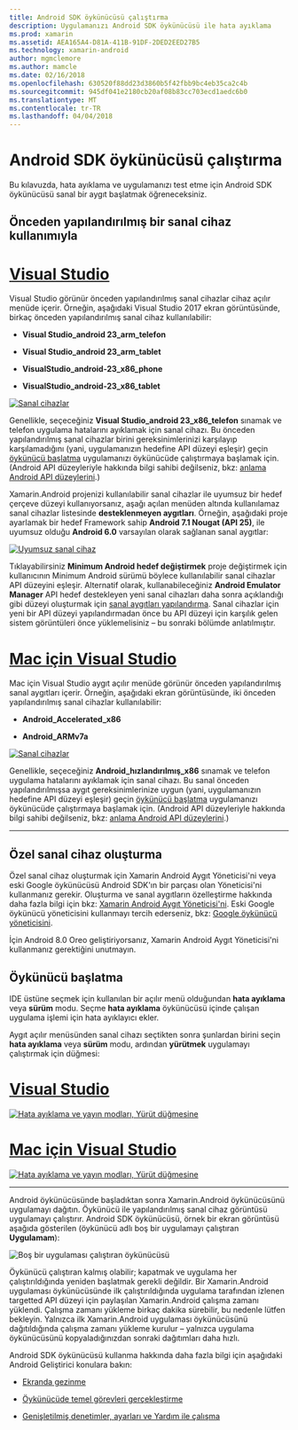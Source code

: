 ```yaml
---
title: Android SDK öykünücüsü çalıştırma
description: Uygulamanızı Android SDK öykünücüsü ile hata ayıklama
ms.prod: xamarin
ms.assetid: AEA165A4-D81A-411B-91DF-2DED2EED27B5
ms.technology: xamarin-android
author: mgmclemore
ms.author: mamcle
ms.date: 02/16/2018
ms.openlocfilehash: 630520f88dd23d3860b5f42fbb9bc4eb35ca2c4b
ms.sourcegitcommit: 945df041e2180cb20af08b83cc703ecd1aedc6b0
ms.translationtype: MT
ms.contentlocale: tr-TR
ms.lasthandoff: 04/04/2018
---
```

# <a name="running-the-android-sdk-emulator"></a>Android SDK öykünücüsü çalıştırma

Bu kılavuzda, hata ayıklama ve uygulamanızı test etme için Android SDK öykünücüsü sanal bir aygıt başlatmak öğreneceksiniz.

## <a name="using-a-pre-configured-virtual-device"></a>Önceden yapılandırılmış bir sanal cihaz kullanımıyla

# <a name="visual-studiotabvswin"></a>[Visual Studio](#tab/vswin)

Visual Studio görünür önceden yapılandırılmış sanal cihazlar cihaz açılır menüde içerir. Örneğin, aşağıdaki Visual Studio 2017 ekran görüntüsünde, birkaç önceden yapılandırılmış sanal cihaz kullanılabilir:

-   **Visual Studio\_android 23\_arm\_telefon**

-   **Visual Studio\_android 23\_arm\_tablet**

-   **VisualStudio\_android-23\_x86\_phone** 

-   **VisualStudio\_android-23\_x86\_tablet** 

[![Sanal cihazlar](running-the-emulator-images/win/01-virtual-devices-sml.png)](running-the-emulator-images/win/01-virtual-devices.png#lightbox)

Genellikle, seçeceğiniz **Visual Studio\_android 23\_x86\_telefon** sınamak ve telefon uygulama hatalarını ayıklamak için sanal cihazı. Bu önceden yapılandırılmış sanal cihazlar birini gereksinimlerinizi karşılayıp karşılamadığını (yani, uygulamanızın hedefine API düzeyi eşleşir) geçin [öykünücü başlatma](#launching) uygulamanızı öykünücüde çalıştırmaya başlamak için. (Android API düzeyleriyle hakkında bilgi sahibi değilseniz, bkz: [anlama Android API düzeylerini](~/android/app-fundamentals/android-api-levels.md).)

Xamarin.Android projenizi kullanılabilir sanal cihazlar ile uyumsuz bir hedef çerçeve düzeyi kullanıyorsanız, aşağı açılan menüden altında kullanılamaz sanal cihazlar listesinde **desteklenmeyen aygıtları**. Örneğin, aşağıdaki proje ayarlamak bir hedef Framework sahip **Android 7.1 Nougat (API 25)**, ile uyumsuz olduğu **Android 6.0** varsayılan olarak sağlanan sanal aygıtlar:

[![Uyumsuz sanal cihaz](running-the-emulator-images/win/02-incompatible-level-sml.png)](running-the-emulator-images/win/02-incompatible-level.png#lightbox)

Tıklayabilirsiniz **Minimum Android hedef değiştirmek** proje değiştirmek için kullanıcının Minimum Android sürümü böylece kullanılabilir sanal cihazlar API düzeyini eşleşir. Alternatif olarak, kullanabileceğiniz **Android Emulator Manager** API hedef destekleyen yeni sanal cihazları daha sonra açıklandığı gibi düzeyi oluşturmak için [sanal aygıtları yapılandırma](#virtualdevice). Sanal cihazlar için yeni bir API düzeyi yapılandırmadan önce bu API düzeyi için karşılık gelen sistem görüntüleri önce yüklemelisiniz &ndash; bu sonraki bölümde anlatılmıştır.

# <a name="visual-studio-for-mactabvsmac"></a>[Mac için Visual Studio](#tab/vsmac)

Mac için Visual Studio aygıt açılır menüde görünür önceden yapılandırılmış sanal aygıtları içerir. Örneğin, aşağıdaki ekran görüntüsünde, iki önceden yapılandırılmış sanal cihazlar kullanılabilir:

-   **Android\_Accelerated\_x86**

-   **Android\_ARMv7a**

[![Sanal cihazlar](running-the-emulator-images/mac/01-virtual-devices-sml.png)](running-the-emulator-images/mac/01-virtual-devices.png#lightbox)

Genellikle, seçeceğiniz **Android\_hızlandırılmış\_x86** sınamak ve telefon uygulama hatalarını ayıklamak için sanal cihazı. Bu sanal önceden yapılandırılmışsa aygıt gereksinimlerinize uygun (yani, uygulamanızın hedefine API düzeyi eşleşir) geçin [öykünücü başlatma](#launching) uygulamanızı öykünücüde çalıştırmaya başlamak için. (Android API düzeyleriyle hakkında bilgi sahibi değilseniz, bkz: [anlama Android API düzeylerini](~/android/app-fundamentals/android-api-levels.md).)

-----

## <a name="creating-custom-virtual-devices"></a>Özel sanal cihaz oluşturma

Özel sanal cihaz oluşturmak için Xamarin Android Aygıt Yöneticisi'ni veya eski Google öykünücüsü Android SDK'ın bir parçası olan Yöneticisi'ni kullanmanız gerekir. Oluşturma ve sanal aygıtların özelleştirme hakkında daha fazla bilgi için bkz: [Xamarin Android Aygıt Yöneticisi'ni](~/android/get-started/installation/android-emulator/xamarin-device-manager.md).
Eski Google öykünücü yöneticisini kullanmayı tercih ederseniz, bkz: [Google öykünücü yöneticisini](~/android/get-started/installation/android-emulator/google-emulator-manager.md).

İçin Android 8.0 Oreo geliştiriyorsanız, Xamarin Android Aygıt Yöneticisi'ni kullanmanız gerektiğini unutmayın.

<a name="launching" />

## <a name="launching-the-emulator"></a>Öykünücü başlatma

IDE üstüne seçmek için kullanılan bir açılır menü olduğundan **hata ayıklama** veya **sürüm** modu. Seçme **hata ayıklama** öykünücüsü içinde çalışan uygulama işlemi için hata ayıklayıcı ekler. 

Aygıt açılır menüsünden sanal cihazı seçtikten sonra şunlardan birini seçin **hata ayıklama** veya **sürüm** modu, ardından **yürütmek** uygulamayı çalıştırmak için düğmesi:

# <a name="visual-studiotabvswin"></a>[Visual Studio](#tab/vswin)

[![Hata ayıklama ve yayın modları, Yürüt düğmesine](running-the-emulator-images/win/17-debug-release-sml.png)](running-the-emulator-images/win/17-debug-release.png#lightbox)

# <a name="visual-studio-for-mactabvsmac"></a>[Mac için Visual Studio](#tab/vsmac)

[![Hata ayıklama ve yayın modları, Yürüt düğmesine](running-the-emulator-images/mac/16-debug-release-sml.png)](running-the-emulator-images/mac/16-debug-release.png#lightbox)

-----

Android öykünücüsünde başladıktan sonra Xamarin.Android öykünücüsünü uygulamayı dağıtın. Öykünücü ile yapılandırılmış sanal cihaz görüntüsü uygulamayı çalıştırır. Android SDK öykünücüsü, örnek bir ekran görüntüsü aşağıda gösterilen (öykünücü adlı boş bir uygulamayı çalıştıran **Uygulamam**):

![Boş bir uygulaması çalıştıran öykünücüsü](running-the-emulator-images/emulator-running.png)

Öykünücü çalıştıran kalmış olabilir; kapatmak ve uygulama her çalıştırıldığında yeniden başlatmak gerekli değildir. Bir Xamarin.Android uygulaması öykünücüsünde ilk çalıştırıldığında uygulama tarafından izlenen targetted API düzeyi için paylaşılan Xamarin.Android çalışma zamanı yüklendi. Çalışma zamanı yükleme birkaç dakika sürebilir, bu nedenle lütfen bekleyin. Yalnızca ilk Xamarin.Android uygulaması öykünücüsünü dağıtıldığında çalışma zamanı yükleme kurulur &ndash; yalnızca uygulama öykünücüsünü kopyaladığınızdan sonraki dağıtımları daha hızlı.

Android SDK öykünücüsü kullanma hakkında daha fazla bilgi için aşağıdaki Android Geliştirici konulara bakın:

-   [Ekranda gezinme](https://developer.android.com/studio/run/emulator.html#navigate)

-   [Öykünücüde temel görevleri gerçekleştirme](https://developer.android.com/studio/run/emulator.html#tasks)

-   [Genişletilmiş denetimler, ayarları ve Yardım ile çalışma](https://developer.android.com/studio/run/emulator.html#extended)

